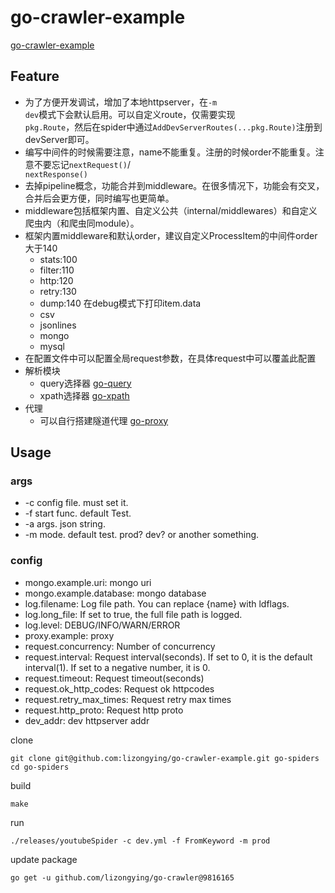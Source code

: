 # go-crawler-example

[go-crawler-example](https://github.com/lizongying/go-crawler-example)

## Feature

* 为了方便开发调试，增加了本地httpserver，在<code>-m dev</code>模式下会默认启用。可以自定义route，仅需要实现<code>
  pkg.Route</code>，然后在spider中通过<code>AddDevServerRoutes(...pkg.Route)</code>注册到devServer即可。
* 编写中间件的时候需要注意，name不能重复。注册的时候order不能重复。注意不要忘记<code>nextRequest()</code>/<code>
  nextResponse()</code>
* 去掉pipeline概念，功能合并到middleware。在很多情况下，功能会有交叉，合并后会更方便，同时编写也更简单。
* middleware包括框架内置、自定义公共（internal/middlewares）和自定义爬虫内（和爬虫同module）。
* 框架内置middleware和默认order，建议自定义ProcessItem的中间件order大于140
    * stats:100
    * filter:110
    * http:120
    * retry:130
    * dump:140 在debug模式下打印item.data
    * csv
    * jsonlines
    * mongo
    * mysql
* 在配置文件中可以配置全局request参数，在具体request中可以覆盖此配置
* 解析模块
    * query选择器 [go-query](https://github.com/lizongying/go-query)
    * xpath选择器 [go-xpath](https://github.com/lizongying/go-xpath)
* 代理
    * 可以自行搭建隧道代理 [go-proxy](https://github.com/lizongying/go-proxy)

## Usage

### args

* -c config file. must set it.
* -f start func. default Test.
* -a args. json string.
* -m mode. default test. prod? dev? or another something.

### config

* mongo.example.uri: mongo uri
* mongo.example.database: mongo database
* log.filename: Log file path. You can replace {name} with ldflags.
* log.long_file: If set to true, the full file path is logged.
* log.level: DEBUG/INFO/WARN/ERROR
* proxy.example: proxy
* request.concurrency: Number of concurrency
* request.interval: Request interval(seconds). If set to 0, it is the default interval(1). If set to a negative number,
  it
  is 0.
* request.timeout: Request timeout(seconds)
* request.ok_http_codes: Request ok httpcodes
* request.retry_max_times: Request retry max times
* request.http_proto: Request http proto
* dev_addr: dev httpserver addr

clone

```shell
git clone git@github.com:lizongying/go-crawler-example.git go-spiders
cd go-spiders

```

build

```shell
make
```

run

```shell
./releases/youtubeSpider -c dev.yml -f FromKeyword -m prod
```

update package

```shell
go get -u github.com/lizongying/go-crawler@9816165 
```